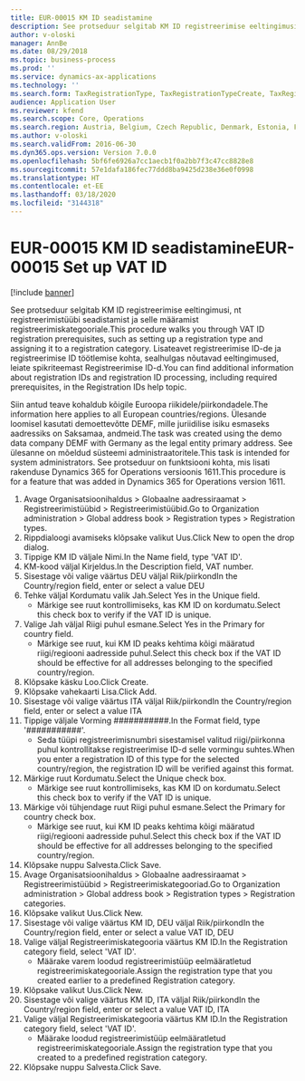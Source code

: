 ```yaml
---
title: EUR-00015 KM ID seadistamine
description: See protseduur selgitab KM ID registreerimise eeltingimusi, nt registreerimistüübi seadistamist ja selle määramist registreerimiskategooriale.
author: v-oloski
manager: AnnBe
ms.date: 08/29/2018
ms.topic: business-process
ms.prod: ''
ms.service: dynamics-ax-applications
ms.technology: ''
ms.search.form: TaxRegistrationType, TaxRegistrationTypeCreate, TaxRegistrationLegislationTypes
audience: Application User
ms.reviewer: kfend
ms.search.scope: Core, Operations
ms.search.region: Austria, Belgium, Czech Republic, Denmark, Estonia, Finland, France, Germany, Hungary, Ireland, Italy, Latvia, Lithuania, Netherlands, Poland, Spain, Sweden, United Kingdom
ms.author: v-oloski
ms.search.validFrom: 2016-06-30
ms.dyn365.ops.version: Version 7.0.0
ms.openlocfilehash: 5bf6fe6926a7cc1aecb1f0a2bb7f3c47cc8828e8
ms.sourcegitcommit: 57e1dafa186fec77ddd8ba9425d238e36e0f0998
ms.translationtype: HT
ms.contentlocale: et-EE
ms.lasthandoff: 03/18/2020
ms.locfileid: "3144318"
---
```

# <a name="eur-00015-set-up-vat-id"></a><span data-ttu-id="a45d7-103">EUR-00015 KM ID seadistamine</span><span class="sxs-lookup"><span data-stu-id="a45d7-103">EUR-00015 Set up VAT ID</span></span>

[!include [banner](../../includes/banner.md)]

<span data-ttu-id="a45d7-104">See protseduur selgitab KM ID registreerimise eeltingimusi, nt registreerimistüübi seadistamist ja selle määramist registreerimiskategooriale.</span><span class="sxs-lookup"><span data-stu-id="a45d7-104">This procedure walks you through VAT ID registration prerequisites, such as setting up a registration type and assigning it to a registration category.</span></span> <span data-ttu-id="a45d7-105">Lisateavet registreerimise ID-de ja registreerimise ID töötlemise kohta, sealhulgas nõutavad eeltingimused, leiate spikriteemast Registreerimise ID-d.</span><span class="sxs-lookup"><span data-stu-id="a45d7-105">You can find additional information about registration IDs and registration ID processing, including required prerequisites, in the Registration IDs help topic.</span></span> 

<span data-ttu-id="a45d7-106">Siin antud teave kohaldub kõigile Euroopa riikidele/piirkondadele.</span><span class="sxs-lookup"><span data-stu-id="a45d7-106">The information here applies to all European countries/regions.</span></span> <span data-ttu-id="a45d7-107">Ülesande loomisel kasutati demoettevõtte DEMF, mille juriidilise isiku esmaseks aadressiks on Saksamaa, andmeid.</span><span class="sxs-lookup"><span data-stu-id="a45d7-107">The task was created using the demo data company DEMF with Germany as the legal entity primary address.</span></span> <span data-ttu-id="a45d7-108">See ülesanne on mõeldud süsteemi administraatoritele.</span><span class="sxs-lookup"><span data-stu-id="a45d7-108">This task is intended for system administrators.</span></span> <span data-ttu-id="a45d7-109">See protseduur on funktsiooni kohta, mis lisati rakenduse Dynamics 365 for Operations versioonis 1611.</span><span class="sxs-lookup"><span data-stu-id="a45d7-109">This procedure is for a feature that was added in Dynamics 365 for Operations version 1611.</span></span>

1. <span data-ttu-id="a45d7-110">Avage Organisatsioonihaldus > Globaalne aadressiraamat > Registreerimistüübid > Registreerimistüübid.</span><span class="sxs-lookup"><span data-stu-id="a45d7-110">Go to Organization administration > Global address book > Registration types > Registration types.</span></span>
2. <span data-ttu-id="a45d7-111">Rippdialoogi avamiseks klõpsake valikut Uus.</span><span class="sxs-lookup"><span data-stu-id="a45d7-111">Click New to open the drop dialog.</span></span>
3. <span data-ttu-id="a45d7-112">Tippige KM ID väljale Nimi.</span><span class="sxs-lookup"><span data-stu-id="a45d7-112">In the Name field, type 'VAT ID'.</span></span>
4. <span data-ttu-id="a45d7-113">KM-kood väljal Kirjeldus.</span><span class="sxs-lookup"><span data-stu-id="a45d7-113">In the Description field, VAT number.</span></span>
5. <span data-ttu-id="a45d7-114">Sisestage või valige väärtus DEU väljal Riik/piirkond</span><span class="sxs-lookup"><span data-stu-id="a45d7-114">In the Country/region field, enter or select a value DEU</span></span>
6. <span data-ttu-id="a45d7-115">Tehke väljal Kordumatu valik Jah.</span><span class="sxs-lookup"><span data-stu-id="a45d7-115">Select Yes in the Unique field.</span></span>
    * <span data-ttu-id="a45d7-116">Märkige see ruut kontrollimiseks, kas KM ID on kordumatu.</span><span class="sxs-lookup"><span data-stu-id="a45d7-116">Select this check box to verify if the VAT ID is unique.</span></span>  
7. <span data-ttu-id="a45d7-117">Valige Jah väljal Riigi puhul esmane.</span><span class="sxs-lookup"><span data-stu-id="a45d7-117">Select Yes in the Primary for country field.</span></span>
    * <span data-ttu-id="a45d7-118">Märkige see ruut, kui KM ID peaks kehtima kõigi määratud riigi/regiooni aadresside puhul.</span><span class="sxs-lookup"><span data-stu-id="a45d7-118">Select this check box if the VAT ID should be effective for all addresses belonging to the specified country/region.</span></span>  
8. <span data-ttu-id="a45d7-119">Klõpsake käsku Loo.</span><span class="sxs-lookup"><span data-stu-id="a45d7-119">Click Create.</span></span>
9. <span data-ttu-id="a45d7-120">Klõpsake vahekaarti Lisa.</span><span class="sxs-lookup"><span data-stu-id="a45d7-120">Click Add.</span></span>
10. <span data-ttu-id="a45d7-121">Sisestage või valige väärtus ITA väljal Riik/piirkond</span><span class="sxs-lookup"><span data-stu-id="a45d7-121">In the Country/region field, enter or select a value ITA</span></span>
11. <span data-ttu-id="a45d7-122">Tippige väljale Vorming ###########.</span><span class="sxs-lookup"><span data-stu-id="a45d7-122">In the Format field, type '###########'.</span></span>
    * <span data-ttu-id="a45d7-123">Seda tüüpi registreerimisnumbri sisestamisel valitud riigi/piirkonna puhul kontrollitakse registreerimise ID-d selle vormingu suhtes.</span><span class="sxs-lookup"><span data-stu-id="a45d7-123">When you enter a registration ID of this type for the selected country/region, the registration ID will be verified against this format.</span></span>  
12. <span data-ttu-id="a45d7-124">Märkige ruut Kordumatu.</span><span class="sxs-lookup"><span data-stu-id="a45d7-124">Select the Unique check box.</span></span>
    * <span data-ttu-id="a45d7-125">Märkige see ruut kontrollimiseks, kas KM ID on kordumatu.</span><span class="sxs-lookup"><span data-stu-id="a45d7-125">Select this check box to verify if the VAT ID is unique.</span></span>  
13. <span data-ttu-id="a45d7-126">Märkige või tühjendage ruut Riigi puhul esmane.</span><span class="sxs-lookup"><span data-stu-id="a45d7-126">Select the Primary for country check box.</span></span>
    * <span data-ttu-id="a45d7-127">Märkige see ruut, kui KM ID peaks kehtima kõigi määratud riigi/regiooni aadresside puhul.</span><span class="sxs-lookup"><span data-stu-id="a45d7-127">Select this check box if the VAT ID should be effective for all addresses belonging to the specified country/region.</span></span>  
14. <span data-ttu-id="a45d7-128">Klõpsake nuppu Salvesta.</span><span class="sxs-lookup"><span data-stu-id="a45d7-128">Click Save.</span></span>
15. <span data-ttu-id="a45d7-129">Avage Organisatsioonihaldus > Globaalne aadressiraamat > Registreerimistüübid > Registreerimiskategooriad.</span><span class="sxs-lookup"><span data-stu-id="a45d7-129">Go to Organization administration > Global address book > Registration types > Registration categories.</span></span>
16. <span data-ttu-id="a45d7-130">Klõpsake valikut Uus.</span><span class="sxs-lookup"><span data-stu-id="a45d7-130">Click New.</span></span>
17. <span data-ttu-id="a45d7-131">Sisestage või valige väärtus KM ID, DEU väljal Riik/piirkond</span><span class="sxs-lookup"><span data-stu-id="a45d7-131">In the Country/region field, enter or select a value VAT ID, DEU</span></span>
18. <span data-ttu-id="a45d7-132">Valige väljal Registreerimiskategooria väärtus KM ID.</span><span class="sxs-lookup"><span data-stu-id="a45d7-132">In the Registration category field, select 'VAT ID'.</span></span>
    * <span data-ttu-id="a45d7-133">Määrake varem loodud registreerimistüüp eelmääratletud registreerimiskategooriale.</span><span class="sxs-lookup"><span data-stu-id="a45d7-133">Assign the registration type that you created earlier to a predefined Registration category.</span></span>  
19. <span data-ttu-id="a45d7-134">Klõpsake valikut Uus.</span><span class="sxs-lookup"><span data-stu-id="a45d7-134">Click New.</span></span>
20. <span data-ttu-id="a45d7-135">Sisestage või valige väärtus KM ID, ITA väljal Riik/piirkond</span><span class="sxs-lookup"><span data-stu-id="a45d7-135">In the Country/region field, enter or select a value VAT ID, ITA</span></span>
21. <span data-ttu-id="a45d7-136">Valige väljal Registreerimiskategooria väärtus KM ID.</span><span class="sxs-lookup"><span data-stu-id="a45d7-136">In the Registration category field, select 'VAT ID'.</span></span>
    * <span data-ttu-id="a45d7-137">Määrake loodud registreerimistüüp eelmääratletud registreerimiskategooriale.</span><span class="sxs-lookup"><span data-stu-id="a45d7-137">Assign the registration type that you created to a predefined registration category.</span></span>  
22. <span data-ttu-id="a45d7-138">Klõpsake nuppu Salvesta.</span><span class="sxs-lookup"><span data-stu-id="a45d7-138">Click Save.</span></span>

